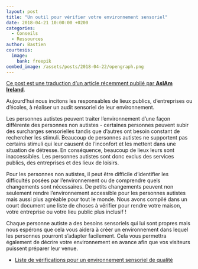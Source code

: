 ```yaml
---
layout: post
title: "Un outil pour vérifier votre environnement sensoriel"
date: 2018-04-21 10:00:00 +0200
categories:
  - Conseils
  - Ressources
author: Bastien
courtesis:
  image:
    bank: freepik
oembed_image: /assets/posts/2018-04-22/opengraph.png
---
```


<amp-img class="center" width="640" height="376" src="{{ site.amp_img_cache_url }}/assets/posts/2018-04-22/opengraph.png" alt="Vérifiez votre environnement sensoriel"></amp-img>

<div class="small"><a href="https://asiam.ie/check-sensory-checklist-tool">Ce post est une traduction d’un article récemment publié par <strong>AsIAm Ireland</strong></a>.</div>

Aujourd’hui nous incitons les responsables de lieux publics, d’entreprises ou d’écoles, 
à réaliser un audit sensoriel de leur environnement.

Les personnes autistes peuvent traiter l’environnement d’une façon différente des 
personnes non autistes - certaines personnes peuvent subir des surcharges sensorielles 
tandis que d’autres ont besoin constant de rechercher les stimuli. Beaucoup de 
personnes autistes ne supportent pas certains stimuli qui leur causent de l’inconfort 
et les mettent dans une situation de détresse. En conséquence, beaucoup de lieux leurs 
sont inaccessibles.
Les personnes autistes sont donc exclus des services publics, des entreprises et des 
lieux de loisirs.

Pour les personnes non autistes, il peut être difficile d’identifier les difficultés 
posées par l’environnement ou de comprendre quels changements sont nécessaires. De 
petits changements peuvent non seulement rendre l’environnement accessible pour les 
personnes autistes mais aussi plus agréable pour tout le monde.
Nous avons compilé dans un court document une liste de choses à vérifier pour rendre 
votre maison, votre entreprise ou votre lieu public plus inclusif !

Chaque personne autiste a des besoins sensoriels qui lui sont propres mais nous 
espérons que cela vous aidera à créer un environnement dans lequel les personnes pourront 
s’adapter facilement. Cela vous permettra également de décrire votre environnement en 
avance afin que vos visiteurs puissent préparer leur venue.

<ul class="horizontal center">
 <li>
   <a href="https://github.com/autisme/twitter-campaign/raw/master/sensory-checklist/checklist.pdf" class="big center">
     <amp-img class="center" width="150" height="212" src="https://github.com/autisme/twitter-campaign/raw/master/sensory-checklist/checklist.png" alt="Sensory Checklist"></amp-img>
     <span class="subtitle">Liste de vérifications</span>
     <span>pour un environnement sensoriel de qualité</span>
   </a>
 </li>
</ul>


